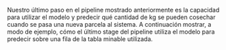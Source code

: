 Nuestro último paso en el pipeline mostrado anteriormente es la capacidad para utilizar el modelo y predecir qué cantidad de kg se pueden cosechar cuando se pasa una nueva parcela al sistema. A continuación mostrar, a modo de ejemplo, cómo el último stage del pipeline utiliza el modelo para predecir sobre una fila de la tabla minable utilizada.


